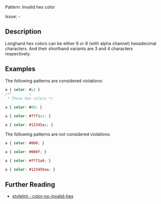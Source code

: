 Pattern: Invalid hex color

Issue: -

## Description

Longhand hex colors can be either 6 or 8 (with alpha channel) hexadecimal characters. And their shorthand variants are 3 and 4 characters respectively.

## Examples

The following patterns are considered violations:

```css
a { color: #y3 }
/**        ↑
 * These hex colors */
```

```css
a { color: #00; }
```

```css
a { color: #fff1az; }
```

```css
a { color: #12345aa; }
```

The following patterns are *not* considered violations:

```css
a { color: #000; }
```

```css
a { color: #000f; }
```

```css
a { color: #fff1a0; }
```

```css
a { color: #123450aa; }
```

## Further Reading

* [stylelint - color-no-invalid-hex](https://stylelint.io/user-guide/rules/color-no-invalid-hex)